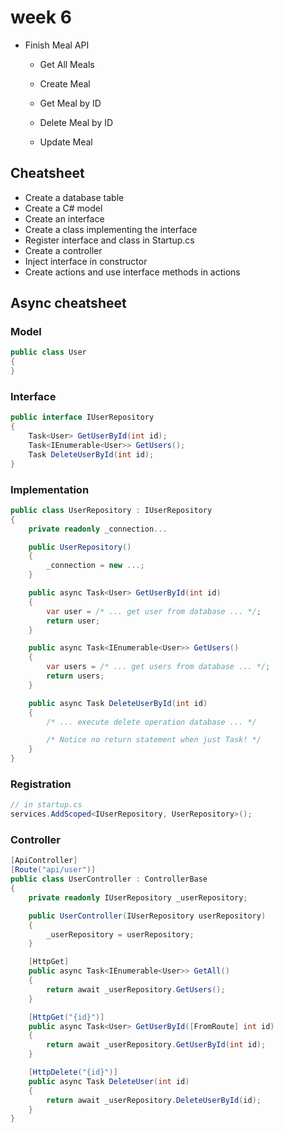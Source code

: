 # week 6

- Finish Meal API
  - Get All Meals

  - Create Meal

  - Get Meal by ID

  - Delete Meal by ID

  - Update Meal

## Cheatsheet

- Create a database table
- Create a C# model
- Create an interface
- Create a class implementing the interface
- Register interface and class in Startup.cs
- Create a controller
- Inject interface in constructor
- Create actions and use interface methods in actions

## Async cheatsheet

### Model

```csharp
public class User
{
}
```

### Interface

```csharp
public interface IUserRepository
{
	Task<User> GetUserById(int id);
	Task<IEnumerable<User>> GetUsers();
	Task DeleteUserById(int id);
}
```

### Implementation

```csharp
public class UserRepository : IUserRepository
{
	private readonly _connection...

  	public UserRepository()
	{
		_connection = new ...;
	}

	public async Task<User> GetUserById(int id)
	{
		var user = /* ... get user from database ... */;
		return user;
	}

  	public async Task<IEnumerable<User>> GetUsers()
	{
		var users = /* ... get users from database ... */;
		return users;
	}

  	public async Task DeleteUserById(int id)
	{
		/* ... execute delete operation database ... */

		/* Notice no return statement when just Task! */
	}
}
```

### Registration

```csharp
// in startup.cs
services.AddScoped<IUserRepository, UserRepository>();
```

### Controller

```csharp
[ApiController]
[Route("api/user")]
public class UserController : ControllerBase
{
	private readonly IUserRepository _userRepository;

	public UserController(IUserRepository userRepository)
	{
		_userRepository = userRepository;
	}

	[HttpGet]
	public async Task<IEnumerable<User>> GetAll()
	{
		return await _userRepository.GetUsers();
	}

	[HttpGet("{id}")]
	public async Task<User> GetUserById([FromRoute] int id)
	{
		return await _userRepository.GetUserById(int id);
	}

	[HttpDelete("{id}")]
	public async Task DeleteUser(int id)
	{
		return await _userRepository.DeleteUserById(id);
	}
}
```
